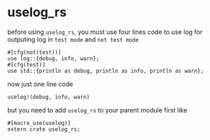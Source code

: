 # uselog_rs

before using `uselog_rs`, you must use four lines code to use log for outputing log in `test mode` and `not test mode`

```
#[cfg(not(test))]
use log::{debug, info, warn};
#[cfg(test)]
use std::{println as debug, println as info, println as warn};
```
now just one line code 

```
uselog!(debug, info, warn)
```

but you need to add `uselog_rs` to your parent module first like
```
#[macro_use(uselog)]
extern crate uselog_rs;
```


